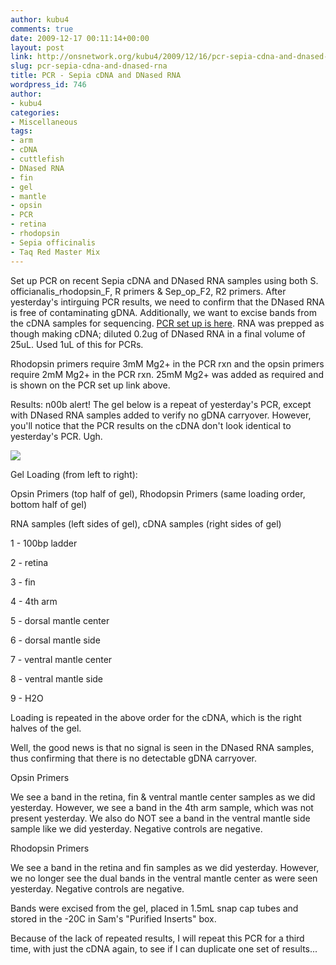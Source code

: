 ```yaml
---
author: kubu4
comments: true
date: 2009-12-17 00:11:14+00:00
layout: post
link: http://onsnetwork.org/kubu4/2009/12/16/pcr-sepia-cdna-and-dnased-rna/
slug: pcr-sepia-cdna-and-dnased-rna
title: PCR - Sepia cDNA and DNased RNA
wordpress_id: 746
author:
- kubu4
categories:
- Miscellaneous
tags:
- arm
- cDNA
- cuttlefish
- DNased RNA
- fin
- gel
- mantle
- opsin
- PCR
- retina
- rhodopsin
- Sepia officinalis
- Taq Red Master Mix
---
```


Set up PCR on recent Sepia cDNA and DNased RNA samples using both S. officianalis_rhodopsin_F, R primers & Sep_op_F2, R2 primers. After yesterday's intirguing PCR results, we need to confirm that the DNased RNA is free of contaminating gDNA. Additionally, we want to excise bands from the cDNA samples for sequencing. [PCR set up is here](http://eagle.fish.washington.edu/Arabidopsis/Notebook%20Workup%20Files/20091216-01.jpg). RNA was prepped as though making cDNA; diluted 0.2ug of DNased RNA in a final volume of 25uL. Used 1uL of this for PCRs.

Rhodopsin primers require 3mM Mg2+ in the PCR rxn and the opsin primers require 2mM Mg2+ in the PCR rxn. 25mM Mg2+ was added as required and is shown on the PCR set up link above.

Results: n00b alert! The gel below is a repeat of yesterday's PCR, except with DNased RNA samples added to verify no gDNA carryover. However, you'll notice that the PCR results on the cDNA don't look identical to yesterday's PCR. Ugh.

![](http://eagle.fish.washington.edu/Arabidopsis/20091216-01.jpg)

Gel Loading (from left to right):

Opsin Primers (top half of gel), Rhodopsin Primers (same loading order, bottom half of gel)

RNA samples (left sides of gel), cDNA samples (right sides of gel)

1 - 100bp ladder

2 - retina

3 - fin

4 - 4th arm

5 - dorsal mantle center

6 - dorsal mantle side

7 - ventral mantle center

8 - ventral mantle side

9 - H2O

Loading is repeated in the above order for the cDNA, which is the right halves of the gel.

Well, the good news is that no signal is seen in the DNased RNA samples, thus confirming that there is no detectable gDNA carryover.

Opsin Primers

We see a band in the retina, fin & ventral mantle center samples as we did yesterday. However, we see a band in the 4th arm sample, which was not present yesterday. We also do NOT see a band in the ventral mantle side sample like we did yesterday. Negative controls are negative.

Rhodopsin Primers

We see a band in the retina and fin samples as we did yesterday. However, we no longer see the dual bands in the ventral mantle center as were seen yesterday. Negative controls are negative.

Bands were excised from the gel, placed in 1.5mL snap cap tubes and stored in the -20C in Sam's "Purified Inserts" box.

Because of the lack of repeated results, I will repeat this PCR for a third time, with just the cDNA again, to see if I can duplicate one set of results...
